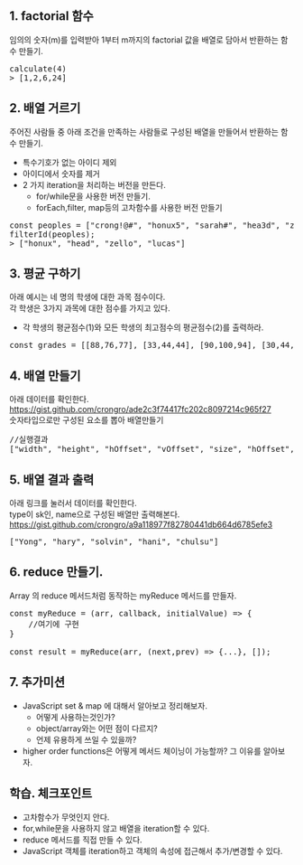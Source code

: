 ## 1. factorial 함수
임의의 숫자(m)를 입력받아 1부터 m까지의 factorial 값을 배열로 담아서 반환하는 함수 만들기.
<pre>
calculate(4)
> [1,2,6,24]
</pre>

## 2. 배열 거르기
주어진 사람들 중 아래 조건을 만족하는 사람들로 구성된 배열을 만들어서 반환하는 함수 만들기.
* 특수기호가 없는 아이디 제외
* 아이디에서 숫자를 제거
* 2 가지 iteration을 처리하는 버전을 만든다.
    * for/while문을 사용한 버전 만들기.
    * forEach,filter, map등의 고차함수를 사용한 버전 만들기
<pre>
const peoples = ["crong!@#", "honux5", "sarah#", "hea3d", "zello", "5lucas"];
filterId(peoples);
> ["honux", "head", "zello", "lucas"]
</pre>

## 3. 평균 구하기
아래 예시는 네 명의 학생에 대한 과목 점수이다.  
각 학생은 3가지 과목에 대한 점수를 가지고 있다.
* 각 학생의 평균점수(1)와 모든 학생의 최고점수의 평균점수(2)를 출력하라.
<pre>const grades = [[88,76,77], [33,44,44], [90,100,94], [30,44,98]];</pre>

## 4. 배열 만들기
아래 데이터를 확인한다.
<a href="https://gist.github.com/crongro/ade2c3f74417fc202c8097214c965f27">https://gist.github.com/crongro/ade2c3f74417fc202c8097214c965f27</a>  
숫자타입으로만 구성된 요소를 뽑아 배열만들기
<pre>
//실행결과
["width", "height", "hOffset", "vOffset", "size", "hOffset", "vOffset"]
</pre>

## 5. 배열 결과 출력
아래 링크를 눌러서 데이터를 확인한다.  
type이 sk인, name으로 구성된 배열만 출력해본다.  
<a href="https://gist.github.com/crongro/a9a118977f82780441db664d6785efe3">https://gist.github.com/crongro/a9a118977f82780441db664d6785efe3</a>
<pre>
["Yong", "hary", "solvin", "hani", "chulsu"]
</pre>

## 6. reduce 만들기.
Array 의 reduce 메서드처럼 동작하는 myReduce 메서드를 만들자.
<pre>
const myReduce = (arr, callback, initialValue) => {
    //여기에 구현
}

const result = myReduce(arr, (next,prev) => {...}, []);
</pre>

## 7. 추가미션
* JavaScript set & map 에 대해서 알아보고 정리해보자.
    * 어떻게 사용하는것인가?
    * object/array와는 어떤 점이 다르지?
    * 언제 유용하게 쓰일 수 있을까?
* higher order functions은 어떻게 메서드 체이닝이 가능할까? 그 이유를 알아보자.

## 학습. 체크포인트
* 고차함수가 무엇인지 안다.
* for,while문을 사용하지 않고 배열을 iteration할 수 있다.
* reduce 메서드를 직접 만들 수 있다.
* JavaScript 객체를 iteration하고 객체의 속성에 접근해서 추가/변경할 수 있다.